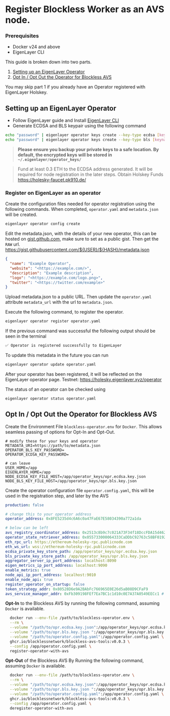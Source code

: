 # Register Blockless Worker as an AVS node.

### Prerequisites 

* Docker v24 and above
* EigenLayer CLI

This guide is broken down into two parts.

1. [Setting up an EigenLayer Operator](#setting-up-an-eigenlayer-operator)
2. [Opt In / Opt Out the Operator for Blockless AVS](#opt-in--opt-out-the-operator-for-blockless-avs)

You may skip part 1 if you already have an Operator registered with EigenLayer Holskey.

## Setting up an EigenLayer Operator

* Follow EigenLayer guide and Install <a href="https://docs.eigenlayer.xyz/eigenlayer/operator-guides/operator-installation#installation-1" target="_blank">EigenLayer CLI</a>
* Generate ECDSA and BLS keypair using the following command

```bash
echo "password" | eigenlayer operator keys create --key-type ecdsa [keyname]
echo "password" | eigenlayer operator keys create --key-type bls [keyname]
```

> **Please ensure you backup your private keys to a safe location. By default, the encrypted keys will be stored in `~/.eigenlayer/operator_keys/`**

> Fund at least 0.3 ETH to the ECDSA address generated. It will be required for node registration in the later steps.
> Obtain Holskey Funds https://holesky-faucet.pk910.de/

### Register on EigenLayer as an operator

Create the configuration files needed for operator registration using the following commands. When completed, `operator.yaml` and `metadata.json` will be created.

```bash
eigenlayer operator config create
```

Edit the metadata.json, with the details of your new operator, this can be hosted on <a href="https://gist.github.com" target="_blank">gist.github.com</a>, make sure to set as a public gist. Then get the `RAW` url. https://gist.githubusercontent.com/${USER}/${HASH}/metadata.json

```json
{
  "name": "Example Operator",
  "website": "<https://example.com/>",
  "description": "Example description",
  "logo": "<https://example.com/logo.png>",
  "twitter": "<https://twitter.com/example>"
}
```

Upload metadata.json to a public URL. Then update the `operator.yaml` attribute `metadata_url` with the url to `metadata.json`.

Execute the following command, to register the operator.

```bash
eigenlayer operator register operator.yaml
```

If the previous command was successful the following output should be seen in the terminal

```bash
✅ Operator is registered successfully to EigenLayer
```

To update this metadata in the future you can run

```bash
eigenlayer operator update operator.yaml
```

After your operator has been registered, it will be reflected on the EigenLayer operator page.
Testnet: https://holesky.eigenlayer.xyz/operator

The status of an operator can be checked using 

```bash
eigenlayer operator status operator.yaml
```

## Opt In / Opt Out the Operator for Blockless AVS

Create the Environment File `blockless-operator.env` for `Docker`. This allows seamless passing of options for Opt-In and Opt-Out.

```env
# modify these for your keys and operator
METADATA_URI=https://path/to/metadata.json
OPERATOR_BLS_KEY_PASSWORD=
OPERATOR_ECDSA_KEY_PASSWORD=

# can leave
USER_HOME=/app
EIGENLAYER_HOME=/app
NODE_ECDSA_KEY_FILE_HOST=/app/operator_keys/opr.ecdsa.key.json
NODE_BLS_KEY_FILE_HOST=/app/operator_keys/opr.bls.key.json
```

Create the operator configuration file `operator.config.yaml`, this will be used in the registration step, and later by the AVS

```yaml
production: false

# change this to your operator address
operator_address: 0x8FE5235d4c6A6c0a47FaE67E58034390a772a1da

# below can be left
avs_registry_coordinator_address: 0x2513c8b9c7c021A73F34f18DccFDA15d462d7cD7 # registryCoordinator
operator_state_retriever_address: 0x055733000064333CaDDbC92763c58BF0192fFeBf # operatorStateRetriever
eth_rpc_url: https://ethereum-holesky-rpc.publicnode.com
eth_ws_url: wss://ethereum-holesky-rpc.publicnode.com
ecdsa_private_key_store_path: /app/operator_keys/opr.ecdsa.key.json
bls_private_key_store_path: /app/operator_keys/opr.bls.key.json
aggregator_server_ip_port_address: localhost:8090
eigen_metrics_ip_port_address: localhost:9090
enable_metrics: true
node_api_ip_port_address: localhost:9010
enable_node_api: true
register_operator_on_startup: false
token_strategy_addr: 0x80528D6e9A2BAbFc766965E0E26d5aB08D9CFaF9
avs_service_manager_addr: 0xFb309198FEf7Ea7BC1c1d10c0E7A37A0549EECc1 # BlocklessAVSServiceManager
```

**Opt-In** to the Blockless AVS by running the following command, assuming `Docker` is available.

```bash
  docker run --env-file /path/to/blockless-operator.env \
  --rm \
  --volume "/path/to/opr.ecdsa.key.json":/app/operator_keys/opr.ecdsa.key.json \
  --volume "/path/to/opr.bls.key.json ":/app/operator_keys/opr.bls.key.json \
  --volume "/path/to/operator.config.yaml":/app/operator.config.yaml \
  ghcr.io/blocklessnetwork/blockless-avs-tools:v0.0.3 \
  --config /app/operator.config.yaml \
  register-operator-with-avs
```

**Opt-Out** of the Blockless AVS By Running the following command, assuming `Docker` is available. 

```bash
  docker run --env-file /path/to/blockless-operator.env \
  --rm \
  --volume "/path/to/opr.ecdsa.key.json":/app/operator_keys/opr.ecdsa.key.json \
  --volume "/path/to/opr.bls.key.json ":/app/operator_keys/opr.bls.key.json \
  --volume "/path/to/operator.config.yaml":/app/operator.config.yaml \
  ghcr.io/blocklessnetwork/blockless-avs-tools:v0.0.3 \
  --config /app/operator.config.yaml \
  deregister-operator-with-avs
```
